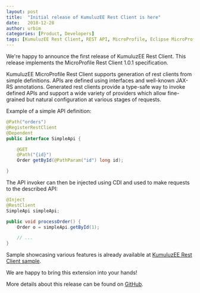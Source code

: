 ```yaml
---
layout: post
title:  "Initial release of KumuluzEE Rest Client is here"
date:   2018-12-28
author: urbim
categories: [Product, Developers]
tags: [KumuluzEE Rest Client, REST API, MicroProfile, Eclipse MicroProfile]
---
```


We're happy to announce the first release of KumuluzEE Rest Client. This release implements the MicroProfile Rest Client
1.0.1 specification.

KumuluzEE MicroProfile Rest Client supports generation of rest clients from simple definitions. APIs are defined using
interfaces and well-known JAX-RS annotations. Generated rest clients provide a type-safe way to invoke defined APIs and
support a wide variety of providers which allow fine-grained but natural configuration at various stages of requests.

<!--more-->

Example of a simple API definition:

```java
@Path("orders")
@RegisterRestClient
@Dependent
public interface SimpleApi {

	@GET
	@Path("{id}")
	Order getById(@PathParam("id") long id);

}
```

The API invoker can then be injected using CDI and used to make requests to the described API:

```java
@Inject
@RestClient
SimpleApi simpleApi;

public void processOrder() {
    Order o = simpleApi.getById(1);

    // ...
}
```

Sample showcasing various features is already available at
[KumuluzEE Rest Client sample](https://github.com/kumuluz/kumuluzee-samples/tree/master/kumuluzee-rest-client).

We are happy to bring this extension into your hands!

More details about this release can be found on
[GitHub](https://github.com/kumuluz/kumuluzee-rest-client/releases/tag/v1.0.1).

